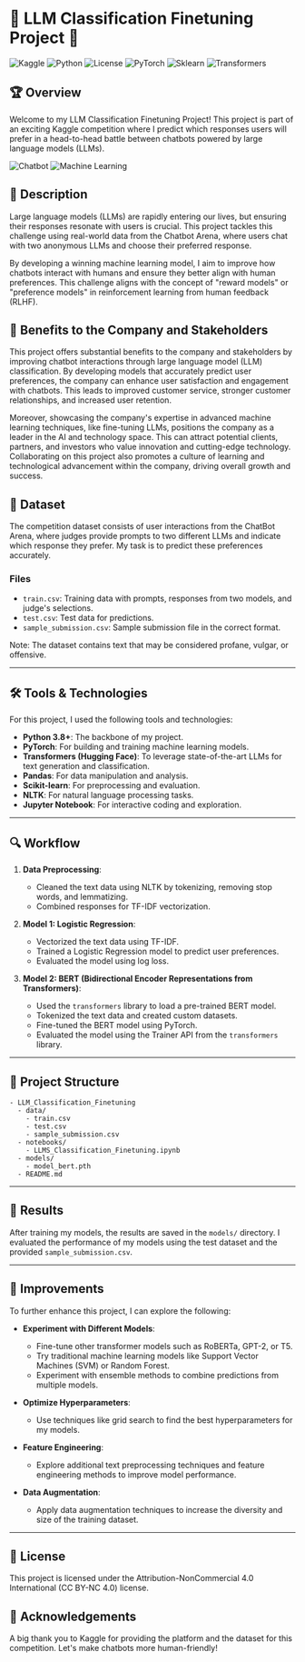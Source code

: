 # 🌟 LLM Classification Finetuning Project 🌟

![Kaggle](https://img.shields.io/badge/Kaggle-Competition-blue) ![Python](https://img.shields.io/badge/Python-3.8%2B-brightgreen) ![License](https://img.shields.io/badge/License-CC%20BY--NC%204.0-orange) ![PyTorch](https://img.shields.io/badge/PyTorch-1.7.1-red) ![Sklearn](https://img.shields.io/badge/Sklearn-0.24.2-yellow) ![Transformers](https://img.shields.io/badge/Transformers-4.5.1-blue)



## 🏆 Overview
Welcome to my LLM Classification Finetuning Project! This project is part of an exciting Kaggle competition where I predict which responses users will prefer in a head-to-head battle between chatbots powered by large language models (LLMs).

![Chatbot](https://img.shields.io/badge/Chatbot-LLMs-yellow) ![Machine Learning](https://img.shields.io/badge/Machine%20Learning-Classification-red)


## 📜 Description
Large language models (LLMs) are rapidly entering our lives, but ensuring their responses resonate with users is crucial. This project tackles this challenge using real-world data from the Chatbot Arena, where users chat with two anonymous LLMs and choose their preferred response.

By developing a winning machine learning model, I aim to improve how chatbots interact with humans and ensure they better align with human preferences. This challenge aligns with the concept of "reward models" or "preference models" in reinforcement learning from human feedback (RLHF).


## 🏢 Benefits to the Company and Stakeholders

This project offers substantial benefits to the company and stakeholders by improving chatbot interactions through large language model (LLM) classification. By developing models that accurately predict user preferences, the company can enhance user satisfaction and engagement with chatbots. This leads to improved customer service, stronger customer relationships, and increased user retention.

Moreover, showcasing the company's expertise in advanced machine learning techniques, like fine-tuning LLMs, positions the company as a leader in the AI and technology space. This can attract potential clients, partners, and investors who value innovation and cutting-edge technology. Collaborating on this project also promotes a culture of learning and technological advancement within the company, driving overall growth and success.


## 💾 Dataset
The competition dataset consists of user interactions from the ChatBot Arena, where judges provide prompts to two different LLMs and indicate which response they prefer. My task is to predict these preferences accurately.


### Files
- `train.csv`: Training data with prompts, responses from two models, and judge's selections.
- `test.csv`: Test data for predictions.
- `sample_submission.csv`: Sample submission file in the correct format.

Note: The dataset contains text that may be considered profane, vulgar, or offensive.

---

## 🛠 Tools & Technologies
For this project, I used the following tools and technologies:
- **Python 3.8+**: The backbone of my project.
- **PyTorch**: For building and training machine learning models.
- **Transformers (Hugging Face)**: To leverage state-of-the-art LLMs for text generation and classification.
- **Pandas**: For data manipulation and analysis.
- **Scikit-learn**: For preprocessing and evaluation.
- **NLTK**: For natural language processing tasks.
- **Jupyter Notebook**: For interactive coding and exploration.

---

## 🔍 Workflow

1. **Data Preprocessing**:
   - Cleaned the text data using NLTK by tokenizing, removing stop words, and lemmatizing.
   - Combined responses for TF-IDF vectorization.

2. **Model 1: Logistic Regression**:
   - Vectorized the text data using TF-IDF.
   - Trained a Logistic Regression model to predict user preferences.
   - Evaluated the model using log loss.

3. **Model 2: BERT (Bidirectional Encoder Representations from Transformers)**:
   - Used the `transformers` library to load a pre-trained BERT model.
   - Tokenized the text data and created custom datasets.
   - Fine-tuned the BERT model using PyTorch.
   - Evaluated the model using the Trainer API from the `transformers` library.

---

## 📂 Project Structure
```
- LLM_Classification_Finetuning
  - data/
    - train.csv
    - test.csv
    - sample_submission.csv
  - notebooks/
    - LLMS_Classification_Finetuning.ipynb
  - models/
    - model_bert.pth
  - README.md
```

---

## 🎯 Results
After training my models, the results are saved in the `models/` directory. I evaluated the performance of my models using the test dataset and the provided `sample_submission.csv`.

---

## 🌟 Improvements
To further enhance this project, I can explore the following:

- **Experiment with Different Models**:
  - Fine-tune other transformer models such as RoBERTa, GPT-2, or T5.
  - Try traditional machine learning models like Support Vector Machines (SVM) or Random Forest.
  - Experiment with ensemble methods to combine predictions from multiple models.

- **Optimize Hyperparameters**:
  - Use techniques like grid search to find the best hyperparameters for my models.

- **Feature Engineering**:
  - Explore additional text preprocessing techniques and feature engineering methods to improve model performance.

- **Data Augmentation**:
  - Apply data augmentation techniques to increase the diversity and size of the training dataset.

---

## 📜 License
This project is licensed under the Attribution-NonCommercial 4.0 International (CC BY-NC 4.0) license.

## 🙏 Acknowledgements
A big thank you to Kaggle for providing the platform and the dataset for this competition. Let's make chatbots more human-friendly!
